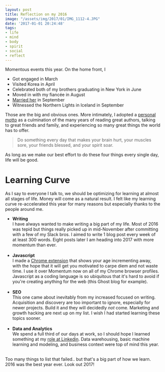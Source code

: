 ```yaml
---
layout: post
title: Reflection on my 2016
image: "/assets/img/2017/01/IMG_1112-4.JPG"
date: '2017-01-01 20:24:48'
tags:
- life
- mind
- body
- spirit
- social
- reflect
---
```


Momentous events this year. On the home front, I

- Got engaged in March
- Visited Korea in April
- Celebrated both of my brothers graduating in New York in June
- Moved in with my fiancée in August
- [Married her](http://ginapetersenphotography.com/weddings/4979-2/) in September
- Witnessed the Northern Lights in Iceland in September

Those are the big and obvious ones. More intimately, I adopted a [personal motto](https://tonyy.in/do-these-4-things-every-day/) as a culmination of the many years of reading great authors, talking to great friends and family, and experiencing so many great things the world has to offer.

> Do something every day that makes your brain hurt, your muscles sore, your friends blessed, and your spirit soar.

As long as we make our best effort to do these four things every single day, life will be good.

# Learning Curve

As I say to everyone I talk to, we should be optimizing for learning at almost all stages of life. Money will come as a natural result. I felt like my learning curve re-accelerated this year for many reasons but especially thanks to the people around me.

- **Writing** <br /> I have always wanted to make writing a big part of my life. Most of 2016 was tepid but things really picked up in mid-November after committing with a few of my Slack bros. I aimed to write 1 blog post every week of at least 300 words. Eight posts later I am heading into 2017 with more momentum than ever.<br /><br />
- **Javascript** <br /> I made a [Chrome extension](https://tonyy.in/vitality-a-reminder-of-life/) that shows your age incrementing away, with the hope that it will get you motivated to carpe diem and not waste time. I use it over Momentum now on all of my Chrome browser profiles. Javascript as a coding language is so ubiquitous that it's hard to avoid if you're creating anything for the web (this Ghost blog for example). <br /><br />
- **SEO** <br /> This one came about inevitably from my increased focused on writing. Acquisition and discovery are too important to ignore, especially for newer projects. Build it and they will decidedly *not* come. Marketing and growth hacking are next up on my list. I wish I had started learning these topics sooner.<br /><br />
- **Data and Analytics** <br /> We spend a full third of our days at work, so I should hope I learned something at my [role at Linkedin](https://www.linkedin.com/in/tonyin/). Data warehousing, basic machine learning and modeling, and business context were top of mind this year.<br /><br />

Too many things to list that failed.. but that's a big part of how we learn. 2016 was the best year ever. Look out 2017!
